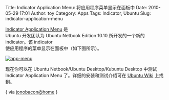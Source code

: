 Title: Indicator Application Menu: 将应用程序菜单显示在面板中
Date: 2010-05-29 17:01
Author: toy
Category: Apps
Tags: Indicator, Ubuntu
Slug: indicator-application-menu

[Indicator Application Menu](https://launchpad.net/indicator-appmenu)
是  
Ubuntu 开发团队为 Ubuntu Netbook Edition 10.10 所开发的一个新的  
indicator。该 indicator  
使应用程序的菜单显示在面板中（如下图所示）。

[![app-menu](http://i.linuxtoy.org/images/2010/05/thumb-app-menu.png)](http://i.linuxtoy.org/images/2010/05/app-menu.png)

现在你可以在 Ubuntu Netbook/Ubuntu Desktop/Kubuntu Desktop 中测试
Indicator Application Menu 了。详细的安装和测试介绍可在 [Ubuntu
Wiki](https://wiki.ubuntu.com/DesktopExperienceTeam/ApplicationMenu)
上找到。

{ via
[jonobacon@home](http://www.jonobacon.org/2010/05/28/testing-indicator-application-menu-support/)
}
